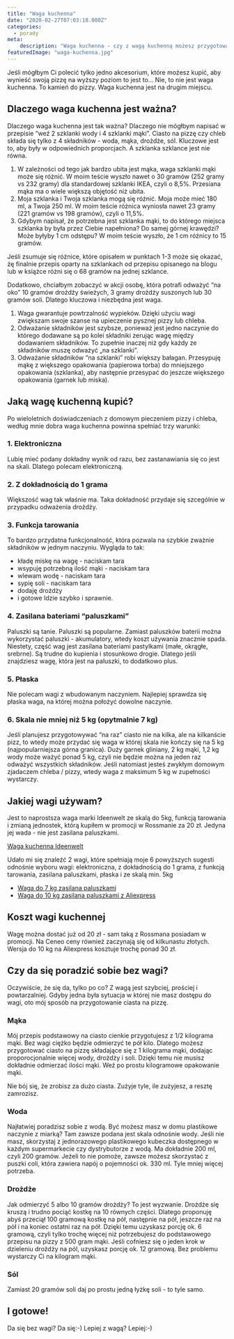 ```yaml
---
title: "Waga kuchenna"
date: "2020-02-27T07:03:18.000Z"
categories: 
  - porady
meta: 
    description: "Waga kuchenna - czy z wagą kuchenną możesz przygotować lepszą pizzę? Co jeśli jej nie masz? Jak sobie poradzić bez wagi kuchennej?"
featuredImage: "waga-kuchenna.jpg"
---
```


Jeśli mógłbym Ci polecić tylko jedno akcesorium, które możesz kupić, aby wynieść swoją pizzę na wyższy poziom to jest to… Nie, to nie jest waga kuchenna. To kamień do pizzy. Waga kuchenna jest na drugim miejscu.

## Dlaczego waga kuchenna jest ważna?

Dlaczego waga kuchenna jest tak ważna? Dlaczego nie mógłbym napisać w przepisie “weź 2 szklanki wody i 4 szklanki mąki”. Ciasto na pizzę czy chleb składa się tylko z 4 składników - woda, mąka, drożdże, sól. Kluczowe jest to, aby były w odpowiednich proporcjach. A szklanka szklance jest nie równa.

1. W zależności od tego jak bardzo ubita jest mąka, waga szklanki mąki może się różnić. W moim teście wyszło nawet o 30 gramów (252 gramy vs 232 gramy) dla standardowej szklanki IKEA, czyli o 8,5%. Przesiana mąka ma o wiele większą objętość niż ubita.
2. Moja szklanka i Twoja szklanka mogą się różnić. Moja może mieć 180 ml, a Twoja 250 ml. W moim teście różnica wyniosła nawet 23 gramy (221 gramów vs 198 gramów), czyli o 11,5%.
3. Gdybym napisał, że potrzebna jest szklanka mąki, to do którego miejsca szklanka by była przez Ciebie napełniona? Do samej górnej krawędzi? Może byłyby 1 cm odstępu? W moim teście wyszło, że 1 cm różnicy to 15 gramów.

Jeśli zsumuje się różnice, które opisałem w punktach 1-3 może się okazać, żę finalnie przepis oparty na szklankach od przepisu opisanego na blogu lub w książce różni się o 68 gramów na jednej szklance.

Dodatkowo, chciałbym zobaczyć w akcji osobę, która potrafi odważyć “na oko” 10 gramów drożdży świeżych, 3 gramy drożdży suszonych lub 30 gramów soli. Dlatego kluczowa i niezbędna jest waga.

1. Waga gwarantuje powtrzalność wypieków. Dzięki użyciu wagi zwiększam swoje szanse na upieczenie pysznej pizzy lub chleba.
2. Odważanie składników jest szybsze, ponieważ jest jedno naczynie do którego dodawane są po kolei składniki zerując wagę między dodawaniem składników. To zupełnie inaczej niż gdy każdy ze składników muszę odważyć „na szklanki”.
3. Odważanie składników “na szklanki” robi większy bałagan. Przesypuję mąkę z większego opakowania (papierowa torba) do mniejszego opakowania (szklanka), aby następnie przesypać do jeszcze większego opakowania (garnek lub miska).

## Jaką wagę kuchenną kupić?

Po wieloletnich doświadczeniach z domowym pieczeniem pizzy i chleba, według mnie dobra waga kuchenna powinna spełniać trzy warunki:

### 1\. Elektroniczna

Lubię mieć podany dokładny wynik od razu, bez zastanawiania się co jest na skali. Dlatego polecam elektroniczną.

### 2\. Z dokładnością do 1 grama

Większość wag tak właśnie ma. Taka dokładność przydaje się szcególnie w przypadku odważenia drożdży.

### 3\. Funkcja tarowania

To bardzo przydatna funkcjonalność, która pozwala na szybkie zważnie składników w jednym naczyniu. Wygląda to tak:

- kładę miskę na wagę - naciskam tara
- wsypuję potrzebną ilość mąki - naciskam tara
- wlewam wodę - naciskam tara
- sypię soli - naciskam tara
- dodaję drożdży
- i gotowe Idzie szybko i sprawnie.

### 4\. Zasilana bateriami “paluszkami”

Paluszki są tanie. Paluszki są popularne. Zamiast paluszków baterii można wykorzystać paluszki - akumulatory, wtedy koszt używania znacznie spada. Niestety, część wag jest zasilana bateriami pastylkami (małe, okrągłe, srebrne). Są trudne do kupienia i stosunkowo drogie. Dlatego jeśli znajdziesz wagę, która jest na paluszki, to dodatkowo plus.

### 5\. Płaska

Nie polecam wagi z wbudowanym naczyniem. Najlepiej sprawdza się płaska waga, na której można położyć dowolne naczynie.

### 6\. Skala nie mniej niż 5 kg (opytmalnie 7 kg)

Jeśli planujesz przygotowywać “na raz” ciasto nie na kilka, ale na kilkanście pizz, to wtedy może przydać się waga w której skala nie kończy się na 5 kg (najpopularniejsza górna granica). Duży garnek gliniany, 2 kg mąki, 1,2 kg wody może ważyć ponad 5 kg, czyli nie będzie można na jeden raz odważyć wszystkich składników. Jeśli natomiast jesteś zwykłym domowym zjadaczem chleba / pizzy, wtedy waga z maksimum 5 kg w zupełności wystarczy.

## Jakiej wagi używam?

Jest to naprostsza waga marki Ideenwelt ze skalą do 5kg, funkcją tarowania i zmianą jednostek, którą kupiłem w promocji w Rossmanie za 20 zł. Jedyna jej wada - nie jest zasilana paluszkami.

[Waga kuchenna Ideenwelt](https://www.rossmann.pl/Produkt/Male-agd/Ideenwelt-cyfrowa-waga-kuchenna-1-szt,115180,8794)

Udało mi się znaleźć 2 wagi, które spełniają moje 6 powyższych sugesti odnośnie wyboru wagi: elektroniczna, z dokładnością do 1 grama, z funkcją tarowania, zasilana paluszkami, płaska i ze skalą min. 5kg

- [Waga do 7 kg zasilana paluszkami](https://www.ceneo.pl/76773303#cid=7705&crid=320273&pid=5958)
- [Waga do 10 kg zasilana paluszkami z Aliexpress](https://s.click.aliexpress.com/e/_dX6waHp)

## Koszt wagi kuchennej

Wagę można dostać już od 20 zł - sam taką z Rossmana posiadam w promocji. Na Ceneo ceny również zaczynają się od kilkunastu złotych. Wersja do 10 kg na Aliexpress kosztuje trochę ponad 30 zł.

## Czy da się poradzić sobie bez wagi?

Oczywiście, że się da, tylko po co? Z wagą jest szybciej, prościej i powtarzalniej. Gdyby jedna była sytuacja w której nie masz dostępu do wagi, oto mój sposób na przygotowanie ciasta na pizzę.

### Mąka

Mój przepis podstawowy na ciasto cienkie przygotujesz z 1/2 kilograma mąki. Bez wagi ciężko będzie odmierzyć te pół kilo. Dlatego możesz przygotować ciasto na pizzę składające się z 1 kilograma mąki, dodając proporocjonalnie więcej wody, drożdży i soli. Dzięki temu nie musisz dokładnie odmierzać ilości mąki. Weź po prostu kilogramowe opakowanie mąki.

Nie bój się, że zrobisz za dużo ciasta. Zużyje tyle, ile zużyjesz, a resztę zamrozisz.

### Woda

Najłatwiej poradzisz sobie z wodą. Być możesz masz w domu plastikowe naczynie z miarką? Tam zawsze podana jest skala odnośnie wody. Jeśli nie masz, skorzystaj z jednorazowego plastikowego kubeczka dostępnego w każdym supermarkecie czy dystrybutorze z wodą. Ma dokładnie 200 ml, czyli 200 gramów. Jeżeli to nie pomoże, zawsze możesz skorzystać z puszki coli, która zawiera napój o pojemności ok. 330 ml. Tyle mniej więcej potrzeba.

### Drożdże

Jak odmierzyć 5 albo 10 gramów drożdży? To jest wyzwanie. Drożdże się kruszą i trudno pociąć kostkę na 10 równych części. Dlatego proponuję abyś przeciął 100 gramową kostkę na pół, następnie na pół, jeszcze raz na pół i na koniec ostatni raz na pół. Dzięki temu uzyskasz porcję ok. 6 gramową, czyli tylko trochę więcej niż potrzebujesz do podstawowego przepisu na pizzy z 500 gram mąki. Jeśli cofniesz się o jeden krok w dzieleniu drożdży na pól, uzyskasz porcję ok. 12 gramową. Bez problemu wystarczy Ci na kilogram mąki.

### Sól

Zamiast 20 gramów soli daj po prostu jedną łyżkę soli - to tyle samo.

## I gotowe!

Da się bez wagi? Da się:-) Lepiej z wagą? Lepiej:-)
